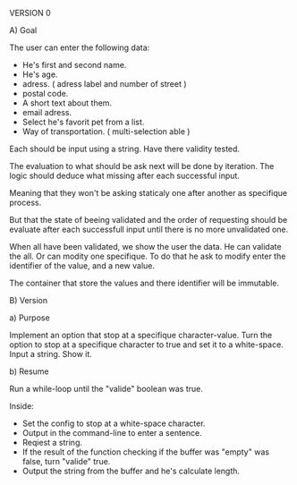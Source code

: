 
VERSION 0

A) Goal

The user can enter the following data:
- He's first and second name.
- He's age.
- adress. ( adress label and number of street )
- postal code.
- A short text about them.
- email adress.
- Select he's favorit pet from a list.
- Way of transportation. ( multi-selection able )

Each should be input using a string.
Have there validity tested.

The evaluation to what should be ask next
will be done by iteration.
The logic should deduce what missing
after each successful input.

Meaning that they won't be asking staticaly
one after another as specifique process.

But that the state of beeing validated
and the order of requesting
should be evaluate after each successfull input
until there is no more unvalidated one.

When all have been validated,
we show the user the data.
He can validate the all.
Or can modity one specifique.
To do that he ask to modify
enter the identifier of the value,
and a new value.

The container that store the values
and there identifier will be immutable.

B) Version

a) Purpose

Implement an option that stop at a specifique character-value.
Turn the option to stop at a specifique character to true
and set it to a white-space.
Input a string.
Show it.

b) Resume

Run a while-loop until the "valide" boolean was true.

Inside:
- Set the config to stop at a white-space character.
- Output in the command-line to enter a sentence.
- Reqiest a string.
- If the result of the function checking if the buffer was "empty" was false, turn "valide" true. 
- Output the string from the buffer and he's calculate length.


